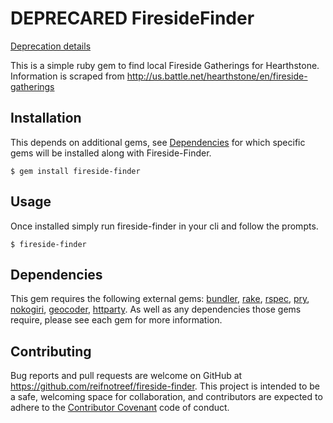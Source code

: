 # DEPRECARED FiresideFinder

[Deprecation details](https://hearthstone.blizzard.com/en-us/news/23357895)

This is a simple ruby gem to find local Fireside Gatherings for Hearthstone. Information is scraped from http://us.battle.net/hearthstone/en/fireside-gatherings

## Installation
This depends on additional gems, see [Dependencies](https://github.com/reifnotreef/fireside-finder#dependencies) for which specific gems will be installed along with Fireside-Finder.

    $ gem install fireside-finder

## Usage

Once installed simply run fireside-finder in your cli and follow the prompts.

    $ fireside-finder

## Dependencies
This gem requires the following external gems:
[bundler](https://rubygems.org/gems/bundler),
[rake](https://rubygems.org/gems/rake),
[rspec](https://rubygems.org/gems/rspec),
[pry](https://rubygems.org/gems/pry),
[nokogiri](https://rubygems.org/gems/nokogiri),
[geocoder](https://rubygems.org/gems/geocoder),
[httparty](https://rubygems.org/gems/httparty). As well as any dependencies those gems require, please see each gem for more information.

## Contributing

Bug reports and pull requests are welcome on GitHub at https://github.com/reifnotreef/fireside-finder. This project is intended to be a safe, welcoming space for collaboration, and contributors are expected to adhere to the [Contributor Covenant](http://contributor-covenant.org) code of conduct.
